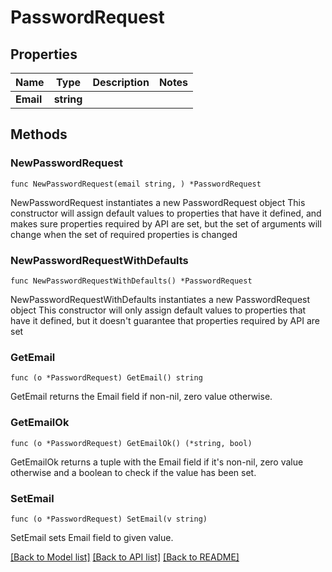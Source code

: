 # PasswordRequest

## Properties

Name | Type | Description | Notes
------------ | ------------- | ------------- | -------------
**Email** | **string** |  | 

## Methods

### NewPasswordRequest

`func NewPasswordRequest(email string, ) *PasswordRequest`

NewPasswordRequest instantiates a new PasswordRequest object
This constructor will assign default values to properties that have it defined,
and makes sure properties required by API are set, but the set of arguments
will change when the set of required properties is changed

### NewPasswordRequestWithDefaults

`func NewPasswordRequestWithDefaults() *PasswordRequest`

NewPasswordRequestWithDefaults instantiates a new PasswordRequest object
This constructor will only assign default values to properties that have it defined,
but it doesn't guarantee that properties required by API are set

### GetEmail

`func (o *PasswordRequest) GetEmail() string`

GetEmail returns the Email field if non-nil, zero value otherwise.

### GetEmailOk

`func (o *PasswordRequest) GetEmailOk() (*string, bool)`

GetEmailOk returns a tuple with the Email field if it's non-nil, zero value otherwise
and a boolean to check if the value has been set.

### SetEmail

`func (o *PasswordRequest) SetEmail(v string)`

SetEmail sets Email field to given value.



[[Back to Model list]](../README.md#documentation-for-models) [[Back to API list]](../README.md#documentation-for-api-endpoints) [[Back to README]](../README.md)


